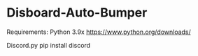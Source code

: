 # Disboard-Auto-Bumper
Requirements:
Python 3.9x
https://www.python.org/downloads/

Discord.py
pip install discord
